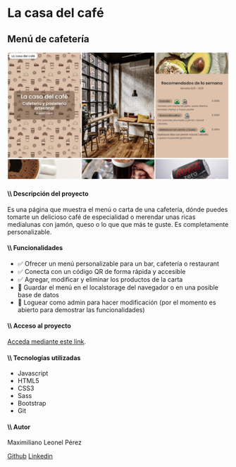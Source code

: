 <h1>La casa del café</h1>
<h2>Menú de cafetería</h2>

<div>
<img src="img\lacasadelcafe.png">
</div>

<h4 class="text-lg">\\ Descripción del proyecto</h4>
<p>Es una página que muestra el menú o carta de una cafetería, dónde puedes tomarte un delicioso café de especialidad o merendar unas ricas medialunas con jamón, queso o lo que que más te guste. Es completamente personalizable.</p>

<h4 class="text-lg">\\ Funcionalidades</h4>

<ul>
<li>✅ Ofrecer un menú personalizable para un bar, cafetería o restaurant</li>
<li>✅ Conecta con un código QR de forma rápida y accesible</li>
<li>✅ Agregar, modificar y eliminar los productos de la carta</li>
<li>🔧 Guardar el menú en el localstorage del navegador o en una posible base de datos</li>
<li>🔧 Loguear como admin para hacer modificación (por el momento es abierto para demostrar las funcionalidades)</li>
</ul>

<h4 class="text-lg">\\ Acceso al proyecto</h4>

<a href="https://menu-cafeteria.vercel.app/" target="_blank">Acceda mediante este link</a>.

<h4 class="text-lg">\\ Tecnologías utilizadas</h4>

<div class="flex gap-x-2">
<ul>
<li>Javascript</li>
<li>HTML5</li>
<li>CSS3</li>
<li>Sass</li>
<li>Bootstrap</li>
<li>Git</li>
</ul>

<h4 class="text-lg">\\ Autor</h4>

<p>Maximiliano Leonel Pérez</p>
<a href="https://github.com/MaximilianoLeonel23" target="_blank">Github</a>
<a href="https://www.linkedin.com/in/maximiliano-leonel-p%C3%A9rez-8846b826a/" target="_blank">Linkedin</a>
